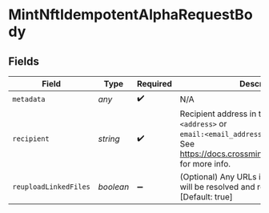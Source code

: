 # MintNftIdempotentAlphaRequestBody


## Fields

| Field                                                                                                                                                         | Type                                                                                                                                                          | Required                                                                                                                                                      | Description                                                                                                                                                   |
| ------------------------------------------------------------------------------------------------------------------------------------------------------------- | ------------------------------------------------------------------------------------------------------------------------------------------------------------- | ------------------------------------------------------------------------------------------------------------------------------------------------------------- | ------------------------------------------------------------------------------------------------------------------------------------------------------------- |
| `metadata`                                                                                                                                                    | *any*                                                                                                                                                         | :heavy_check_mark:                                                                                                                                            | N/A                                                                                                                                                           |
| `recipient`                                                                                                                                                   | *string*                                                                                                                                                      | :heavy_check_mark:                                                                                                                                            | Recipient address in the format of `<chain>:<address>` or <br> `email:<email_address>:<chain>`.<br/>See https://docs.crossmint.com/docs/recipients for more info. |
| `reuploadLinkedFiles`                                                                                                                                         | *boolean*                                                                                                                                                     | :heavy_minus_sign:                                                                                                                                            | (Optional) Any URLs in the metadata object will be resolved and reuploaded to IPFS [Default: true]                                                            |
